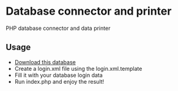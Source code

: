 # Database connector and printer

PHP database connector and data printer

## Usage

[//]: # (Download AND install, but yes, jajaja)
- [Download this database](https://www.mysqltutorial.org/wp-content/uploads/2018/03/mysqlsampledatabase.zip)
- Create a login.xml file using the login.xml.template
- Fill it with your database login data
- Run index.php and enjoy the result!
